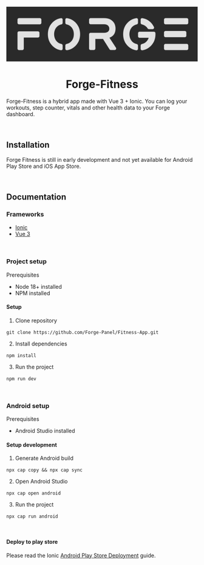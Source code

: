 <p align="center">
  <a href="https://github.com/Forge-Panel" target="blank"><img src="https://raw.githubusercontent.com/Forge-Panel/.github/refs/heads/main/images/forge_logo_dark_bg.svg" width="512" alt="Forge Logo" /></a>
</p>
<h1 align="center">Forge-Fitness</h1>

Forge-Fitness is a hybrid app made with Vue 3 + Ionic. You can log your workouts, step counter, vitals and other health data to your Forge dashboard.

<br />

## Installation

Forge Fitness is still in early development and not yet available for Android Play Store and iOS App Store.

<br />

## Documentation

### Frameworks
- [Ionic](https://ionicframework.com/)
- [Vue 3](https://vuejs.org/)

<br />

### Project setup
Prerequisites
- Node 18+ installed
- NPM installed

#### Setup
1. Clone repository
```shell
git clone https://github.com/Forge-Panel/Fitness-App.git
```

2. Install dependencies
```shell
npm install
```

3. Run the project
```shell
npm run dev
```

<br />

### Android setup

Prerequisites
- Android Studio installed

#### Setup development

1. Generate Android build
```shell
npx cap copy && npx cap sync
```

2. Open Android Studio
```shell
npx cap open android
```

3. Run the project
```shell
npx cap run android
```

<br />

#### Deploy to play store

Please read the Ionic [Android Play Store Deployment](https://ionicframework.com/docs/deployment/play-store) guide.